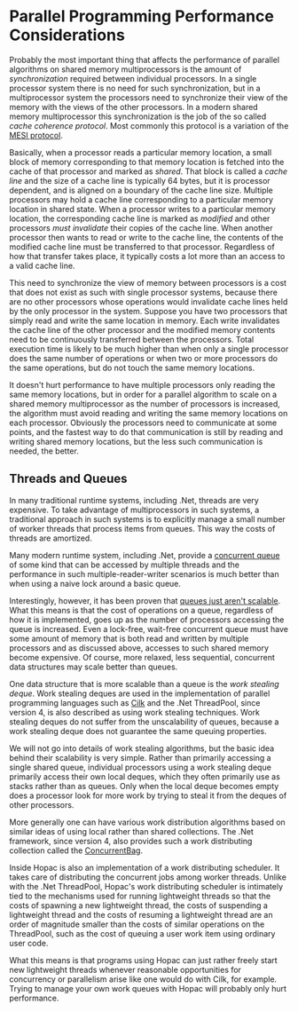Parallel Programming Performance Considerations
===============================================

Probably the most important thing that affects the performance of parallel
algorithms on shared memory multiprocessors is the amount of *synchronization*
required between individual processors.  In a single processor system there is
no need for such synchronization, but in a multiprocessor system the processors
need to synchronize their view of the memory with the views of the other
processors.  In a modern shared memory multiprocessor this synchronization is
the job of the so called *cache coherence protocol*.  Most commonly this
protocol is a variation of the
[MESI protocol](http://en.wikipedia.org/wiki/MESI_protocol).

Basically, when a processor reads a particular memory location, a small block of
memory corresponding to that memory location is fetched into the cache of that
processor and marked as *shared*.  That block is called a *cache line* and the
size of a cache line is typically 64 bytes, but it is processor dependent, and
is aligned on a boundary of the cache line size.  Multiple processors may hold a
cache line corresponding to a particular memory location in shared state.  When
a processor writes to a particular memory location, the corresponding cache line
is marked as *modified* and other processors *must invalidate* their copies of
the cache line.  When another processor then wants to read or write to the cache
line, the contents of the modified cache line must be transferred to that
processor.  Regardless of how that transfer takes place, it typically costs a
lot more than an access to a valid cache line.

This need to synchronize the view of memory between processors is a cost that
does not exist as such with single processor systems, because there are no other
processors whose operations would invalidate cache lines held by the only
processor in the system.  Suppose you have two processors that simply read and
write the same location in memory.  Each write invalidates the cache line of the
other processor and the modified memory contents need to be continuously
transferred between the processors.  Total execution time is likely to be much
higher than when only a single processor does the same number of operations or
when two or more processors do the same operations, but do not touch the same
memory locations.

It doesn't hurt performance to have multiple processors only reading the same
memory locations, but in order for a parallel algorithm to scale on a shared
memory multiprocessor as the number of processors is increased, the algorithm
must avoid reading and writing the same memory locations on each processor.
Obviously the processors need to communicate at some points, and the fastest way
to do that communication is still by reading and writing shared memory
locations, but the less such communication is needed, the better.

Threads and Queues
------------------

In many traditional runtime systems, including .Net, threads are very expensive.
To take advantage of multiprocessors in such systems, a traditional approach in
such systems is to explicitly manage a small number of worker threads that
process items from queues.  This way the costs of threads are amortized.

Many modern runtime system, including .Net, provide a
[concurrent queue](http://msdn.microsoft.com/en-us/library/dd267265%28v=vs.110%29.aspx)
of some kind that can be accessed by multiple threads and the performance in
such multiple-reader-writer scenarios is much better than when using a naive
lock around a basic queue.

Interestingly, however, it has been proven that
[queues just aren't scalable](http://concurrencyfreaks.blogspot.fi/2013_05_01_archive.html).
What this means is that the cost of operations on a queue, regardless of how it
is implemented, goes up as the number of processors accessing the queue is
increased.  Even a lock-free, wait-free concurrent queue must have some amount
of memory that is both read and written by multiple processors and as discussed
above, accesses to such shared memory become expensive.  Of course, more
relaxed, less sequential, concurrent data structures may scale better than
queues.

One data structure that is more scalable than a queue is the *work stealing
deque*.  Work stealing deques are used in the implementation of parallel
programming languages such as
[Cilk](http://en.wikipedia.org/wiki/Cilk#Work-stealing) and the .Net ThreadPool,
since version 4, is also described as using work stealing techniques.  Work
stealing deques do not suffer from the unscalability of queues, because a work
stealing deque does not guarantee the same queuing properties.

We will not go into details of work stealing algorithms, but the basic idea
behind their scalability is very simple.  Rather than primarily accessing a
single shared queue, individual processors using a work stealing deque primarily
access their own local deques, which they often primarily use as stacks rather
than as queues.  Only when the local deque becomes empty does a processor look
for more work by trying to steal it from the deques of other processors.

More generally one can have various work distribution algorithms based on
similar ideas of using local rather than shared collections.  The .Net
framework, since version 4, also provides such a work distributing collection
called the
[ConcurrentBag](http://msdn.microsoft.com/en-us/library/dd381779%28v=vs.110%29.aspx).

Inside Hopac is also an implementation of a work distributing scheduler.  It
takes care of distributing the concurrent jobs among worker threads.  Unlike
with the .Net ThreadPool, Hopac's work distributing scheduler is intimately tied
to the mechanisms used for running lightweight threads so that the costs of
spawning a new lightweight thread, the costs of suspending a lightweight thread
and the costs of resuming a lightweight thread are an order of magnitude smaller
than the costs of similar operations on the ThreadPool, such as the cost of
queuing a user work item using ordinary user code.

What this means is that programs using Hopac can just rather freely start new
lightweight threads whenever reasonable opportunities for concurrency or
parallelism arise like one would do with Cilk, for example.  Trying to manage
your own work queues with Hopac will probably only hurt performance.
